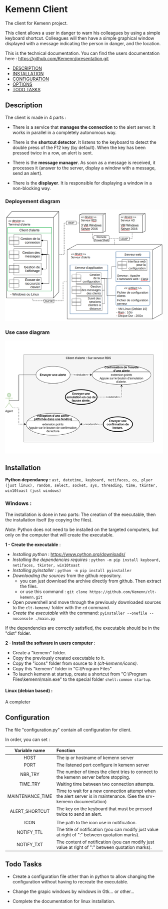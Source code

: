 # Kemenn Client

The client for Kemenn project.

This client allows a user in danger to warn his colleagues by using a simple keyboard shortcut. Colleagues will then have a simple graphical window displayed with a message indicating the person in danger, and the location.

This is the technical documentation. You can find the users documentation here : https://github.com/Kemenn/presentation.git

- [DESCRIPTION](#description)
- [INSTALLATION](#installation)
- [CONFIGURATION](#configuration)
- [OPTIONS](#options)
- [TODO TASKS](#todo-tasks)



## Description

The client is made in 4 parts :

 - There is a service that **manages the connection** to the alert server. It works in parallel in a completely autonomous way.

 - There is the **shortcut detector**. It listens to the keyboard to detect the double press of the F12 key (by default). When the key has been pressed twice in a row, an alert is sent.

 - There is the **message manager**. As soon as a message is received, it processes it (answer to the server, display a window with a message, send an alert).

 - There is the **displayer**. It is responsible for displaying a window in a non-blocking way.


### Deployement diagram
![The deployement diagram](./docs/french_deployment_diagram.png)


### Use case diagram
![The use case diagram](./docs/french_use_case_diagram.png)



## Installation

**Python dependancy :**
`ast, datetime, keyboard, netifaces, os, plyer (just linux), random, select, socket, sys, threading, time, tkinter, win10toast (just windows)`


### Windows :

The installation is done in two parts: The creation of the executable, then the installation itself (by copying the files).

*Note*: Python does not need to be installed on the targeted computers, but only on the computer that will create the executable.

**1 - Create the executable** :

- *Installing python* : <https://www.python.org/downloads/>
- *Installing the dependencies requires* :
  `python -m pip install keyboard, netifaces, tkinter, win10toast`
- *Installing pyinstaller* :
  `python -m pip install pyinstaller`
- *Downloading the sources* from the github repository.
    * you can just download the archive directly from github. Then extract the files.
    * or use this command :
    `git clone https://github.com/Kemenn/clt-kemenn.git`
- Open powershell and move through the previously downloaded sources to the `clt-kemenn/` folder with the `cd` command.
- *Create the executable* with the command: `pyinstaller --onefile --noconsole ./main.py`

If the dependencies are correctly satisfied, the executable should be in the "dist" folder.

**2 - Install the software in users computer** :

 - Create a "kemenn" folder.
 - Copy the previously created executable to it.
 - Copy the "icons" folder from source to it *(clt-kemenn/icons)*.
 - Copy this "kemenn" folder in "C:\Program Files\"
 - To launch kemenn at startup, create a shortcut from "C:\Program Files\kemenn\main.exe" to the special folder `shell:common startup`.


#### Linux (debian based) :

A completer



## Configuration

The file "configuration.py" contain all configuration for client.

In order, you can set :

| Variable name | Fonction |
| :-----------: | :------- |
| HOST          | The ip or hostname of kemenn server |
| PORT          | The listened port configure in kemenn server |
| NBR_TRY       | The number of times the client tries to connect to the kemenn server before stopping. |
| TIME_TRY      | Waiting time between two connection attempts. |
| MAINTENANCE_TIME | Time to wait for a new connection attempt when the alert server is in maintenance. (See the srv-kemenn documentation) |
| ALERT_SHORTCUT | The key on the keyboard that must be pressed twice to send an alert. |
|               |  |
| ICON          | The path to the icon use in notification. |
| NOTIFY_TTL    | The title of notification (you can modify just value at right of ":" between quotation marks). |
| NOTIFY_TXT    | The content of notification (you can modify just value at right of ":" between quotation marks). |



## Todo Tasks

 - Create a configuration file other than in python to allow changing the configuration without having to recreate the executable.
 
 - Change the grapic windows by windows in Gtk... or other...
 
 - Complete the documentation for linux installation.